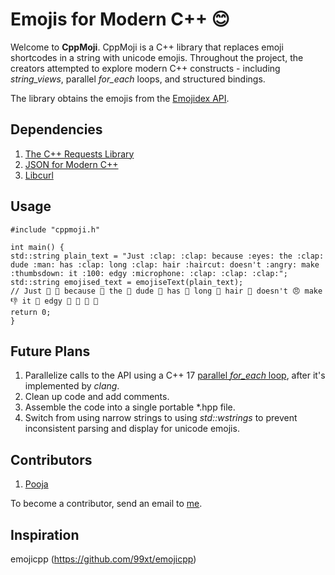 # Emojis for Modern C++ 😊

Welcome to **CppMoji**. CppMoji is a C++ library that replaces emoji shortcodes in a string with unicode emojis. Throughout the project, the creators attempted to explore modern C++ constructs - including _string_views_, parallel _for_each_ loops, and structured bindings.

The library obtains the emojis from the [Emojidex API](https://developer.emojidex.com/). 

## Dependencies

1. [The C++ Requests Library](https://github.com/whoshuu/cpr)
2. [JSON for Modern C++](https://github.com/nlohmann/json)
3. [Libcurl](https://curl.haxx.se/libcurl/)
## Usage

    #include "cppmoji.h"
    
    int main() {
    std::string plain_text = "Just :clap: :clap: because :eyes: the :clap: dude :man: has :clap: long :clap: hair :haircut: doesn't :angry: make :thumbsdown: it :100: edgy :microphone: :clap: :clap: :clap:";
    std::string emojised_text = emojiseText(plain_text);
	// Just 👏 👏 because 👀 the 👏 dude 👨 has 👏 long 👏 hair 💇 doesn't 😠 make 👎 it 💯 edgy 🎤 👏 👏 👏 
    return 0;
    }


## Future Plans
1. Parallelize calls to the API using a C++ 17 [parallel _for_each_ loop](https://stackoverflow.com/a/36246386/12215371), after it's implemented by _clang_. 
2. Clean up code and add comments.
3. Assemble the code into a single portable *.hpp file.
4. Switch from using narrow strings to using _std::wstrings_ to prevent inconsistent parsing and display for unicode emojis. 

## Contributors

1. [Pooja](https://github.com/pk0267)

To become a contributor, send an email to [me](mailto:poorvajakolli99@gmail.com).

## Inspiration

emojicpp (https://github.com/99xt/emojicpp)
